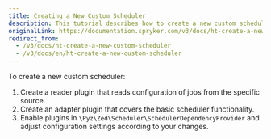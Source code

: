 ```yaml
---
title: Creating a New Custom Scheduler
description: This tutorial describes how to create a new custom scheduler.
originalLink: https://documentation.spryker.com/v3/docs/ht-create-a-new-custom-scheduler
redirect_from:
  - /v3/docs/ht-create-a-new-custom-scheduler
  - /v3/docs/en/ht-create-a-new-custom-scheduler
---
```


To create a new custom scheduler:

1. Create a reader plugin that reads configuration of jobs from the specific source.
2. Create an adapter plugin that covers the basic scheduler functionality.
3. Enable plugins in `\Pyz\Zed\Scheduler\SchedulerDependencyProvider` and adjust configuration settings according to your changes.


<!--*Last review date: Oct 29, 2019* by Oleksandr Myrnyi, Andrii Tserkovnyi-->


